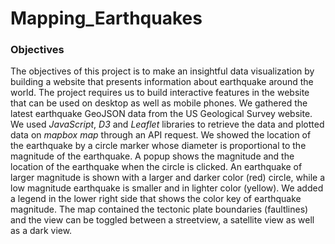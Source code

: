 # Mapping_Earthquakes

### Objectives

The objectives of this project is to make an insightful data visualization by building a website that presents information about earthquake around the world. The project requires us to build interactive features in the website that can be used on desktop as well as mobile phones. We gathered the latest earthquake GeoJSON data from the US Geological Survey website. We used _JavaScript_, _D3_ and _Leaflet_ libraries to retrieve the data and plotted data on _mapbox map_ through an API request. We showed the location of the earthquake by a circle marker whose diameter is proportional to the magnitude of the earthquake. A popup shows the magnitude and the location of the earthquake when the circle is clicked. An earthquake of larger magnitude is shown with a larger and darker color (red) circle, while a low magnitude earthquake is smaller and in lighter color (yellow). We added a legend in the lower right side that shows the color key of earthquake magnitude. The map contained the tectonic plate boundaries (faultlines) and the view can be toggled between a streetview, a satellite view as well as a dark view. 


